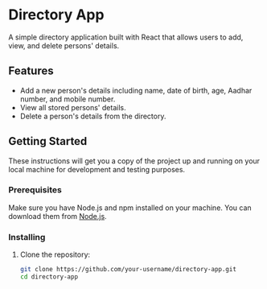 # Directory App

A simple directory application built with React that allows users to add, view, and delete persons' details.

## Features

- Add a new person's details including name, date of birth, age, Aadhar number, and mobile number.
- View all stored persons' details.
- Delete a person's details from the directory.

## Getting Started

These instructions will get you a copy of the project up and running on your local machine for development and testing purposes.

### Prerequisites

Make sure you have Node.js and npm installed on your machine. You can download them from [Node.js](https://nodejs.org/).

### Installing

1. Clone the repository:
   ```bash
   git clone https://github.com/your-username/directory-app.git
   cd directory-app
   ```

